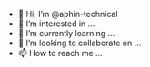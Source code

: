 - 👋 Hi, I’m @aphin-technical
- 👀 I’m interested in ...
- 🌱 I’m currently learning ...
- 💞️ I’m looking to collaborate on ...
- 📫 How to reach me ...

<!---
aphin-technical/aphin-technical is a ✨ special ✨ repository because its `README.md` (this file) appears on your GitHub profile.
You can click the Preview link to take a look at your changes.
--->
